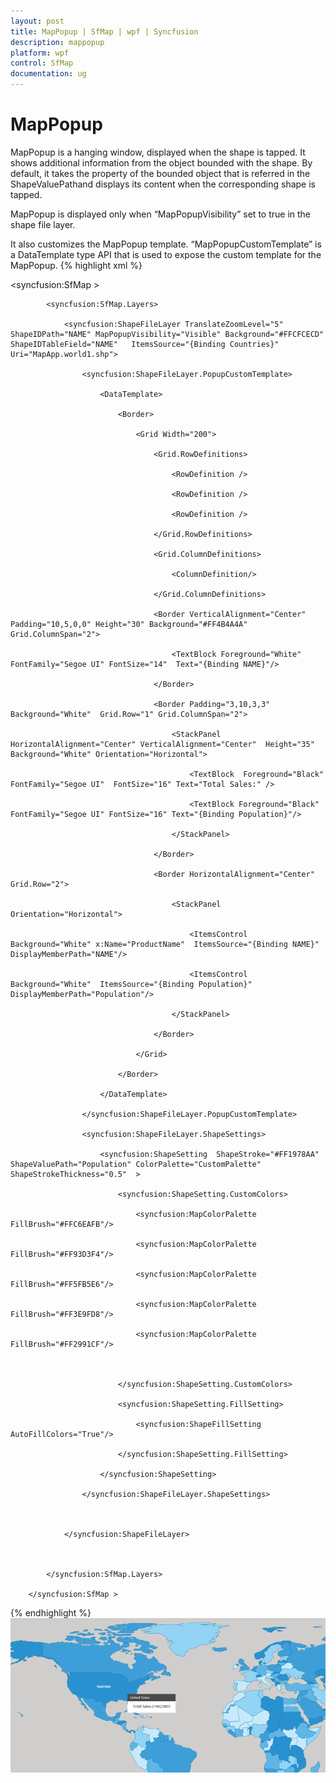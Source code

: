 ```yaml
---
layout: post
title: MapPopup | SfMap | wpf | Syncfusion
description: mappopup
platform: wpf
control: SfMap
documentation: ug
---
```


# MapPopup

MapPopup is a hanging window, displayed when the shape is tapped. It shows additional information from the object bounded with the shape. By default, it takes the property of the bounded object that is referred in the ShapeValuePathand displays its content when the corresponding shape is tapped.

MapPopup is displayed only when “MapPopupVisibility” set to true in the shape file layer.

It also customizes the MapPopup template. “MapPopupCustomTemplate” is a DataTemplate type API that is used to expose the custom template for the MapPopup.
{% highlight xml %}



<syncfusion:SfMap >

            <syncfusion:SfMap.Layers>

                <syncfusion:ShapeFileLayer TranslateZoomLevel="5"  ShapeIDPath="NAME" MapPopupVisibility="Visible" Background="#FFCFCECD" ShapeIDTableField="NAME"   ItemsSource="{Binding Countries}" Uri="MapApp.world1.shp">

                    <syncfusion:ShapeFileLayer.PopupCustomTemplate>

                        <DataTemplate>

                            <Border>

                                <Grid Width="200">

                                    <Grid.RowDefinitions>

                                        <RowDefinition />

                                        <RowDefinition />

                                        <RowDefinition />

                                    </Grid.RowDefinitions>

                                    <Grid.ColumnDefinitions>

                                        <ColumnDefinition/>

                                    </Grid.ColumnDefinitions>

                                    <Border VerticalAlignment="Center" Padding="10,5,0,0" Height="30" Background="#FF4B4A4A"  Grid.ColumnSpan="2">

                                        <TextBlock Foreground="White" FontFamily="Segoe UI" FontSize="14"  Text="{Binding NAME}"/>

                                    </Border>

                                    <Border Padding="3,10,3,3"  Background="White"  Grid.Row="1" Grid.ColumnSpan="2">

                                        <StackPanel HorizontalAlignment="Center" VerticalAlignment="Center"  Height="35" Background="White" Orientation="Horizontal">

                                            <TextBlock  Foreground="Black" FontFamily="Segoe UI"  FontSize="16" Text="Total Sales:" />

                                            <TextBlock Foreground="Black"  FontFamily="Segoe UI" FontSize="16" Text="{Binding Population}"/>

                                        </StackPanel>

                                    </Border>

                                    <Border HorizontalAlignment="Center" Grid.Row="2">

                                        <StackPanel Orientation="Horizontal">

                                            <ItemsControl Background="White" x:Name="ProductName"  ItemsSource="{Binding NAME}" DisplayMemberPath="NAME"/>

                                            <ItemsControl  Background="White"  ItemsSource="{Binding Population}" DisplayMemberPath="Population"/>

                                        </StackPanel>

                                    </Border>

                                </Grid>

                            </Border>

                        </DataTemplate>

                    </syncfusion:ShapeFileLayer.PopupCustomTemplate>

                    <syncfusion:ShapeFileLayer.ShapeSettings>

                        <syncfusion:ShapeSetting  ShapeStroke="#FF1978AA" ShapeValuePath="Population" ColorPalette="CustomPalette" ShapeStrokeThickness="0.5"  >

                            <syncfusion:ShapeSetting.CustomColors>

                                <syncfusion:MapColorPalette FillBrush="#FFC6EAFB"/>

                                <syncfusion:MapColorPalette FillBrush="#FF93D3F4"/>

                                <syncfusion:MapColorPalette FillBrush="#FF5FB5E6"/>

                                <syncfusion:MapColorPalette FillBrush="#FF3E9FD8"/>

                                <syncfusion:MapColorPalette FillBrush="#FF2991CF"/>



                            </syncfusion:ShapeSetting.CustomColors>

                            <syncfusion:ShapeSetting.FillSetting>

                                <syncfusion:ShapeFillSetting AutoFillColors="True"/>

                            </syncfusion:ShapeSetting.FillSetting>

                        </syncfusion:ShapeSetting>

                    </syncfusion:ShapeFileLayer.ShapeSettings>



                </syncfusion:ShapeFileLayer>



            </syncfusion:SfMap.Layers>

        </syncfusion:SfMap >

{% endhighlight %}
![](MapPopup_images/MapPopup_img1.png)




